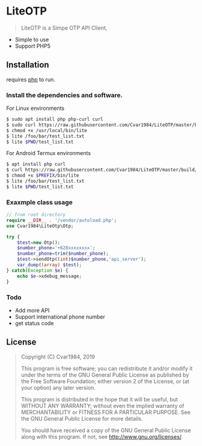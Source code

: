 # LiteOTP
> LiteOTP is a Simpe OTP API Client,

  - Simple to use
  - Support PHP5

## Installation

requires [php](https://php.net ) to run.

### Install the dependencies and software.
For Linux environments

```sh
$ sudo apt install php php-curl curl
$ sudo curl https://raw.githubusercontent.com/Cvar1984/LiteOTP/master/build/main.phar --output /usr/local/bin/lite
$ chmod +x /usr/local/bin/lite
$ lite /foo/bar/test_list.txt
$ lite $PWD/test_list.txt
```

For Android Termux environments

```sh
$ apt install php curl
$ curl https://raw.githubusercontent.com/Cvar1984/LiteOTP/master/build/main.phar --output $PREFIX/bin/lite
$ chmod +x $PREFIX/bin/lite
$ lite /foo/bar/test_list.txt
$ lite $PWD/test_list.txt
```
### Exaxmple class usage
```php
// from root directory
require __DIR__ . '/vendor/autoload.php';
use Cvar1984\LiteOtp\Otp;

try {
    $test=new Otp();
    $number_phone='+628xxxxxxxx';
    $number_phone=trim($number_phone);
    $test->sendOtp((int)$number_phone,'api_server');
    var_dump((array) $test);
} catch(Exception $e) {
    echo $e->xdebug_message;
}
```

### Todo

 - Add more API
 - Support international phone number
 - get status code

License
----
> Copyright (C) Cvar1984, 2019
>
> This program is free software; you can redistribute it and/or
> modify it under the terms of the GNU General Public License
> as published by the Free Software Foundation; either version 2
> of the License, or (at your option) any later version.
>
> This program is distributed in the hope that it will be useful,
> but WITHOUT ANY WARRANTY; without even the implied warranty of
> MERCHANTABILITY or FITNESS FOR A PARTICULAR PURPOSE.  See the
> GNU General Public License for more details.
>
> You should have received a copy of the GNU General Public License
> along with this program.  If not, see <http://www.gnu.org/licenses/>.
